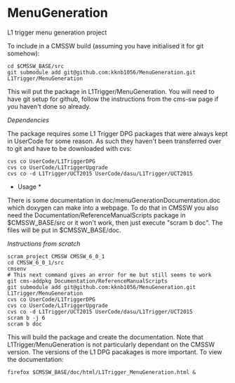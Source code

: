 MenuGeneration
==============

L1 trigger menu generation project

To include in a CMSSW build (assuming you have initialised it for git somehow):

    cd $CMSSW_BASE/src
    git submodule add git@github.com:kknb1056/MenuGeneration.git L1Trigger/MenuGeneration
    
This will put the package in L1Trigger/MenuGeneration. You will need to have git setup for github, follow the instructions from the cms-sw page if you haven't done so already.

*Dependencies*

The package requires some L1 Trigger DPG packages that were always kept in UserCode for some reason. As such they haven't been transferred over to git and have to be downloaded with cvs:

    cvs co UserCode/L1TriggerDPG
    cvs co UserCode/L1TriggerUpgrade
    cvs co -d L1Trigger/UCT2015 UserCode/dasu/L1Trigger/UCT2015

* Usage *

There is some documentation in doc/menuGenerationDocumentation.doc which doxygen can make into a webpage. To do that in CMSSW you also need the Documentation/ReferenceManualScripts package in $CMSSW_BASE/src or it won't work, then just execute "scram b doc". The files will be put in $CMSSW_BASE/doc.

*Instructions from scratch*

    scram project CMSSW CMSSW_6_0_1
    cd CMSSW_6_0_1/src
    cmsenv
    # This next command gives an error for me but still seems to work
    git cms-addpkg Documentation/ReferenceManualScripts
    git submodule add git@github.com:kknb1056/MenuGeneration.git L1Trigger/MenuGeneration
    cvs co UserCode/L1TriggerDPG
    cvs co UserCode/L1TriggerUpgrade
    cvs co -d L1Trigger/UCT2015 UserCode/dasu/L1Trigger/UCT2015
    scram b -j 6
    scram b doc
    
This will build the package and create the documentation. Note that L1Trigger/MenuGeneration is not particularly dependant on the CMSSW version. The versions of the L1 DPG pacakages is more important. To view the documentation:

    firefox $CMSSW_BASE/doc/html/L1Trigger_MenuGeneration.html &
